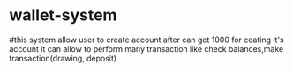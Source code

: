 # wallet-system
#this system allow user to create account
after can get 1000 for ceating it's account 
it can allow to perform many transaction
like check balances,make transaction(drawing, deposit)
